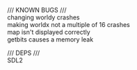 /// KNOWN BUGS ///   
changing worldy crashes  
making worldx not a multiple of 16 crashes  
map isn't displayed correctly  
getbits causes a memory leak   

/// DEPS ///  
SDL2  
